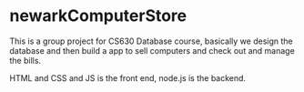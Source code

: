 # newarkComputerStore

This is a group project for CS630 Database course, basically we design the database and then build a app to sell computers and check out and manage the bills.

HTML and CSS and JS is the front end, node.js is the backend. 
